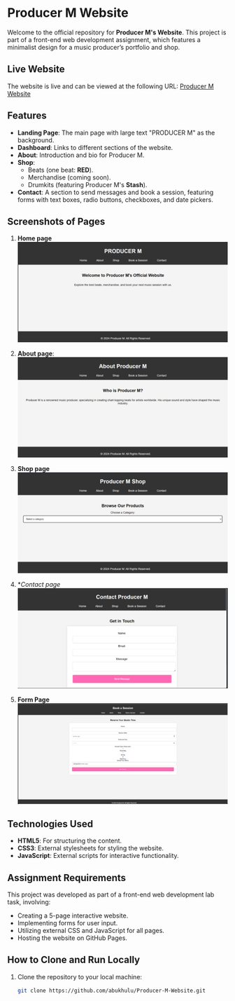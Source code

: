 # Producer M Website

Welcome to the official repository for **Producer M's Website**. This project is part of a front-end web development assignment, which features a minimalist design for a music producer’s portfolio and shop.

## Live Website
The website is live and can be viewed at the following URL:
[Producer M Website](https://abukhulu.github.io/Producer-M-Website/)

## Features
- **Landing Page**: The main page with large text "PRODUCER M" as the background.
- **Dashboard**: Links to different sections of the website.
- **About**: Introduction and bio for Producer M.
- **Shop**:
  - Beats (one beat: **RED**).
  - Merchandise (coming soon).
  - Drumkits (featuring Producer M's **Stash**).
- **Contact**: A section to send messages and book a session, featuring forms with text boxes, radio buttons, checkboxes, and date pickers.

## Screenshots of Pages
1. **Home page**
   ![Home Page](home.png)
   
2. **About page**:
   ![About Page](about.png)
   
3. **Shop page**
   ![Shop Page](shop.png)
   
4. **Contact page*
   ![Contact Page](contact.png)
   
5. **Form Page**
   ![Form Page](form.png)

## Technologies Used
- **HTML5**: For structuring the content.
- **CSS3**: External stylesheets for styling the website.
- **JavaScript**: External scripts for interactive functionality.

## Assignment Requirements
This project was developed as part of a front-end web development lab task, involving:
- Creating a 5-page interactive website.
- Implementing forms for user input.
- Utilizing external CSS and JavaScript for all pages.
- Hosting the website on GitHub Pages.

## How to Clone and Run Locally
1. Clone the repository to your local machine:
   ```bash
   git clone https://github.com/abukhulu/Producer-M-Website.git
